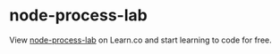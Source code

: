# node-process-lab
<p data-visibility='hidden'>View <a href='https://learn.co/lessons/node-process-lab' title='node-process-lab'>node-process-lab</a> on Learn.co and start learning to code for free.</p>

